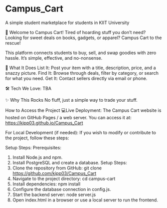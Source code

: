 # Campus_Cart
A simple student marketplace for students in KIIT University 

🎉 Welcome to Campus Cart!
Tired of hoarding stuff you don’t need? Looking for sweet deals on books, gadgets, or apparel?
Campus Cart to the rescue!

This platform connects students to buy, sell, and swap goodies with zero hassle. It’s simple, effective, and no-nonsense.

🚀 What It Does
List It: Post your item with a title, description, price, and a snazzy picture.
Find It: Browse through deals, filter by category, or search for what you need.
Get It: Contact sellers directly via email or phone. 

🛠️ Tech We Love:
TBA

✨ Why This Rocks
No fluff, just a simple way to trade your stuff.

How to Access the Project
💻Live Deployment:
The Campus Cart website is hosted on GitHub Pages / a web server. You can access it at:
https://kipp03.github.io/Campus_Cart

For Local Development (if needed):
If you wish to modify or contribute to the project, follow these steps:

Setup Steps:
Prerequisites:
1. Install Node.js and npm.
2. Install PostgreSQL and create a database.
Setup Steps:
1. Clone the repository from GitHub:
 git clone https://github.com/kipp03/Campus_Cart
2. Navigate to the project directory:
 cd campus-cart
3. Install dependencies:
 npm install
4. Configure the database connection in config.js.
5. Start the backend server:
 node server.js
6. Open index.html in a browser or use a local server to run the frontend.









